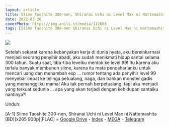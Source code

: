 ```yaml
---
layout: article
title: Slime Taoshite 300-nen, Shiranai Uchi ni Level Max ni Nattemashita (BD)
date: 2022-03-20
coverPhoto: https://img.anili.st/media/112608
tags: [Slime Taoshite 300-nen Shiranai Uchi ni Level Max ni Nattemashita]
---
```


![](https://img.anili.st/media/112608)

Setelah sekarat karena kebanyakan kerja di dunia nyata, aku bereinkarnasi menjadi seorang penyihir abadi, aku sudah menikmati hidup santai selama 300 tahun. Suatu saat, tiba-tiba levelku mentok ke level 99! Itu karena aku terlalu banyak membunuh slime, karena itu mata pencaharianku untuk mencari uang dan menambah exp ... rumor tentang ada penyihir level 99 menyebar cepat ke telinga petualang, naga, dan bahkan monster gadis yang memanggilku mama!
Aku tak pernah berpetualang, tapi aku menjadi yang terkuat sedunia ... apa yang akan terjadi dengan kehidupan santaiku nantinya?!

Unduh:

[A-1] Slime Taoshite 300-nen, Shiranai Uchi ni Level Max ni Nattemashita [BD][x265 900p][FLAC] = [Google Drive](https://drive.google.com/drive/folders/1-Fy3RW1C1F-OfM-7e6pshtdWkALHrtir?usp=sharing) - [Index](https://proyek.a-1ddl.workers.dev/0:/Musim%20Semi%202021/%5BBD%5D/%5BA-1%5D%20Slime%20Taoshite%20300-nen,%20Shiranai%20Uchi%20ni%20Level%20Max%20ni%20Nattemashita%20%5BBD%5D%5Bx265%20900p%5D%5BFLAC%5D/) - [MEGA](https://mega.nz/folder/dyRhRAbK#uYseB8TYisz0af5AZQI8gQ) - [Telegram](https://t.me/a1fansub/65)
